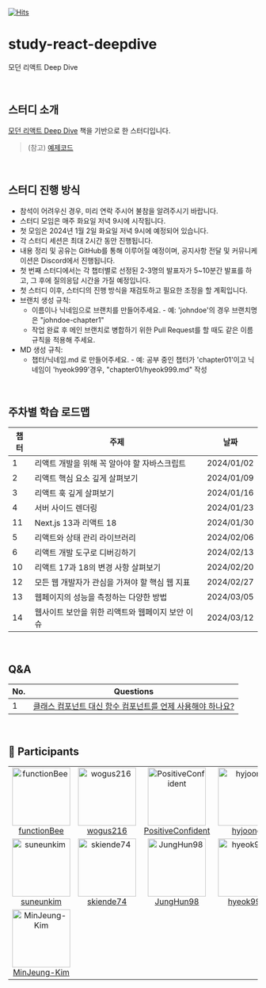 [![Hits](https://hits.seeyoufarm.com/api/count/incr/badge.svg?url=https%3A%2F%2Fgithub.com%2Fdiving-react%2Fstudy-react-deepdive&count_bg=%23003366&title_bg=%234673A0&icon=pinboard.svg&icon_color=%23E7E7E7&title=hits&edge_flat=false)](https://hits.seeyoufarm.com)

# study-react-deepdive

모던 리액트 Deep Dive

<br>

## 스터디 소개

[모던 리액트 Deep Dive](https://wikibook.co.kr/react-deep-dive/) 책을 기반으로 한 스터디입니다.

> (참고) [예제코드](https://github.com/wikibook/react-deep-dive-example)

<br>

## 스터디 진행 방식

- 참석이 어려우신 경우, 미리 연락 주시어 불참을 알려주시기 바랍니다.
- 스터디 모임은 매주 화요일 저녁 9시에 시작됩니다.
- 첫 모임은 2024년 1월 2일 화요일 저녁 9시에 예정되어 있습니다.
- 각 스터디 세션은 최대 2시간 동안 진행됩니다.
- 내용 정리 및 공유는 GitHub를 통해 이루어질 예정이며, 공지사항 전달 및 커뮤니케이션은 Discord에서 진행됩니다.
- 첫 번째 스터디에서는 각 챕터별로 선정된 2-3명의 발표자가 5~10분간 발표를 하고, 그 후에 질의응답 시간을 가질 예정입니다.
- 첫 스터디 이후, 스터디의 진행 방식을 재검토하고 필요한 조정을 할 계획입니다.
- 브랜치 생성 규칙:
  - 이름이나 닉네임으로 브랜치를 만들어주세요. - 예: 'johndoe'의 경우 브랜치명은 "johndoe-chapter1"
  - 작업 완료 후 메인 브랜치로 병합하기 위한 Pull Request를 할 때도 같은 이름 규칙을 적용해 주세요.
- MD 생성 규칙:
  - 챕터/닉네임.md 로 만들어주세요. - 예: 공부 중인 챕터가 'chapter01'이고 닉네임이 'hyeok999'경우, "chapter01/hyeok999.md" 작성

<br>

## 주차별 학습 로드맵

| 챕터 | 주제                                             | 날짜       |
| ---- | ------------------------------------------------ | ---------- |
| 1    | 리액트 개발을 위해 꼭 알아야 할 자바스크립트     | 2024/01/02 |
| 2    | 리액트 핵심 요소 깊게 살펴보기                   | 2024/01/09 |
| 3    | 리액트 훅 깊게 살펴보기                          | 2024/01/16 |
| 4    | 서버 사이드 렌더링                               | 2024/01/23 |
| 11   | Next.js 13과 리액트 18                           | 2024/01/30 |
| 5    | 리액트와 상태 관리 라이브러리                    | 2024/02/06 |
| 6    | 리액트 개발 도구로 디버깅하기                    | 2024/02/13 |
| 10   | 리액트 17과 18의 변경 사항 살펴보기              | 2024/02/20 |
| 12   | 모든 웹 개발자가 관심을 가져야 할 핵심 웹 지표   | 2024/02/27 |
| 13   | 웹페이지의 성능을 측정하는 다양한 방법           | 2024/03/05 |
| 14   | 웹사이트 보안을 위한 리액트와 웹페이지 보안 이슈 | 2024/03/12 |


<br>

## Q&A

| No. | Questions |
|-------|-------|
| 1 | [클래스 컴포넌트 대신 함수 컴포넌트를 언제 사용해야 하나요?](https://github.com/diving-react/study-react-deepdive/discussions/45) |



<br>

## 💪 Participants

<table>
<tr>
<td align="center"><a href="https://github.com/functionBee"><img alt="functionBee" src="https://avatars.githubusercontent.com/u/48350491?v=4" width="117" /><br />functionBee</a></td>
<td align="center"><a href="https://github.com/wogus216"><img alt="wogus216" src="https://avatars.githubusercontent.com/u/71995287?v=4" width="117" /><br />wogus216</a></td>
<td align="center"><a href="https://github.com/PositiveConfident"><img alt="PositiveConfident" src="https://avatars.githubusercontent.com/u/119862256?v=4" width="117" /><br />PositiveConfident</a></td>
<td align="center"><a href="https://github.com/hyjoong"><img alt="hyjoong" src="https://avatars.githubusercontent.com/u/70426440?v=4" width="117" /><br />hyjoong</a></td>
</tr>
<tr>
<td align="center"><a href="https://github.com/suneunkim"><img alt="suneunkim" src="https://avatars.githubusercontent.com/u/98196225?v=4" width="117" /><br />suneunkim</a></td>
<td align="center"><a href="https://github.com/skiende74"><img alt="skiende74" src="https://avatars.githubusercontent.com/u/86130706?v=4" width="117" /><br />skiende74</a></td>
<td align="center"><a href="https://github.com/JungHun98"><img alt="JungHun98" src="https://avatars.githubusercontent.com/u/97653343?v=4" width="117" /><br />JungHun98</a></td>
<td align="center"><a href="https://github.com/hyeok999"><img alt="hyeok999" src="https://avatars.githubusercontent.com/u/31315644?v=4" width="117" /><br />hyeok999</a></td>
</tr>

<tr>
<td align="center"><a href="https://github.com/MinJeung-Kim"><img alt="MinJeung-Kim" src="https://avatars.githubusercontent.com/u/79193369?v=4" width="117" /><br />MinJeung-Kim</a></td>
</tr>
</table>
